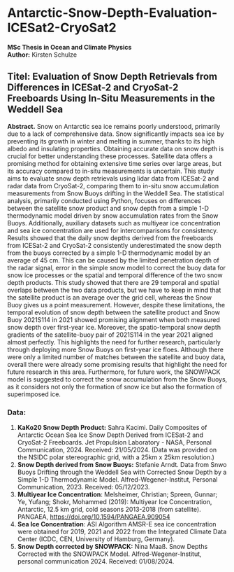 # Antarctic-Snow-Depth-Evaluation-ICESat2-CryoSat2

**MSc Thesis in Ocean and Climate Physics** <br>
**Author:** Kirsten Schulze

## Titel: Evaluation of Snow Depth Retrievals from Differences in ICESat-2 and CryoSat-2 Freeboards Using In-Situ Measurements in the Weddell Sea

**Abstract.** Snow on Antarctic sea ice remains poorly understood, primarily due to a lack of comprehensive data. Snow significantly impacts sea ice by preventing its growth in winter and melting in summer, thanks to its high albedo and insulating properties. Obtaining accurate data on snow depth is crucial for better understanding these processes. Satellite data offers a promising method for obtaining extensive time series over large areas, but its accuracy compared to in-situ measurements is uncertain. This study aims to evaluate snow depth retrievals using lidar data from ICESat-2 and radar data from CryoSat-2, comparing them to in-situ snow accumulation measurements from Snow Buoys drifting in the Weddell Sea. The statistical analysis, primarily conducted using Python, focuses on differences between the satellite snow product and snow depth from a simple 1-D thermodynamic model driven by snow accumulation rates from the Snow Buoys. Additionally, auxiliary datasets such as multiyear ice concentration and sea ice concentration are used for intercomparisons for consistency. Results showed that the daily snow depths derived from the freeboards from ICESat-2 and CryoSat-2 consistently underestimated the snow depth from the buoys corrected by a simple 1-D thermodynamic model by an average of 45 cm. This can be caused by the limited penetration depth of the radar signal, error in the simple snow model to correct the buoy data for snow ice processes or the spatial and temporal difference of the two snow depth products. This study showed that there are 29 temporal and spatial overlaps between the two data products, but we have to keep in mind that the satellite product is an average over the grid cell, whereas the Snow Buoy gives us a point measurement. However, despite these limitations, the temporal evolution of snow depth between the satellite product and Snow Buoy 2021S114 in 2021 showed promising alignment when both measured snow depth over first-year ice. Moreover, the spatio-temporal snow depth gradients of the satellite-buoy pair of 2021S114 in the year 2021 aligned almost perfectly. This highlights the need for further research, particularly through deploying more Snow Buoys on first-year ice floes. Although there were only a limited number of matches between the satellite and buoy data, overall there were already some promising results that highlight the need for future research in this area. Furthermore, for future work, the SNOWPACK model is suggested to correct the snow accumulation from the Snow Buoys, as it considers not only the formation of snow ice but also the formation of superimposed ice.


### Data:
1. **KaKo20 Snow Depth Product:** Sahra Kacimi. Daily Composites of Antarctic Ocean Sea Ice Snow Depth Derived from ICESat-2 and CryoSat-2 Freeboards. Jet Propulsion Laboratory - NASA, Personal Communication, 2024. Received: 21/05/2024. (Data was provided on the NSIDC polar stereographic grid, with a 25km x 25km resolution.)
2. **Snow Depth derived from Snow Buoys:** Stefanie Arndt. Data from Snwo Buoys Drifting through the Weddell Sea with Corrected Snow Depth by a Simple 1-D Thermodynamic Model. Alfred-Wegener-Institut, Personal Communication, 2023. Received: 05/12/2023.
3. **Multiyear Ice Concentration**: Melsheimer, Christian; Spreen, Gunnar; Ye, Yufang; Shokr, Mohammed (2019): Multiyear Ice Concentration, Antarctic, 12.5 km grid, cold seasons 2013-2018 (from satellite). PANGAEA, https://doi.org/10.1594/PANGAEA.909054
4. **Sea Ice Concentration**: ASI Algorithm AMSR-E sea ice concentration were obtained for 2019, 2021 and 2022 from the Integrated Climate Data Center (ICDC, CEN, University of Hamburg, Germany).
5. **Snow Depth corrected by SNOWPACK:** Nina Maaß. Snow Depths Corrected with the SNOWPACK Model. Alfred-Wegener-Institut, personal communication 2024. Received: 01/08/2024.
